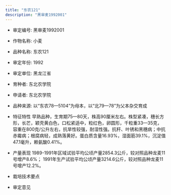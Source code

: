 ```yaml
---
title: "东农121"
description: "黑审麦1992001"
---
```

* 审定编号:  黑审麦1992001

*  作物名称:  小麦

*  品种名称:  东农121

*  审定年份:  1992

*  审定单位:  黑龙江省

* 育种者:  东北农学院

*  申请者:  东北农学院

*  品种来源:  以“东农78—5104”为母本，以“北79—78”为父本杂交育成

*  特征特性
早熟品种，生育期75—80天，株高90厘米左右。株型紧凑，穗长方形，长芒，颖壳黄白色，口松紧适中，粒红色，卵圆形，千粒重33—35克，容重在800克/公升左右，抗旱性较强，耐湿性强。抗秆、叶锈和黑穗病；中抗赤霉病；根腐病轻，成熟落黄好。蛋白质含量16.93%，湿面筋39.1%，沉淀值47.1毫升，赖氨酸0.41%。

*  产量表现
1989-1991年区域试验平均公顷产量2854.3公斤，较对照品种龙麦11号增产8.6%； 1991年生产试验平均公顷产量3214.6公斤，较对照品种龙麦11号增产12.2%。

*  栽培技术要点


*  审定意见

